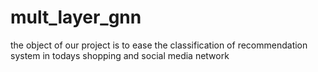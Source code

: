 # mult_layer_gnn
the object of our project is to ease the classification of recommendation system in todays shopping and social media network

